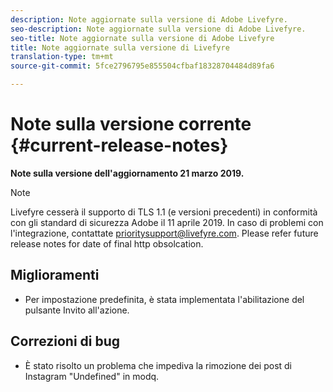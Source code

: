 ```yaml
---
description: Note aggiornate sulla versione di Adobe Livefyre.
seo-description: Note aggiornate sulla versione di Adobe Livefyre.
seo-title: Note aggiornate sulla versione di Adobe Livefyre
title: Note aggiornate sulla versione di Livefyre
translation-type: tm+mt
source-git-commit: 5fce2796795e855504cfbaf18328704484d89fa6

---
```



# Note sulla versione corrente {#current-release-notes}

**Note sulla versione dell'aggiornamento 21 marzo 2019.**

>[!NOTE]
>
>Livefyre cesserà il supporto di TLS 1.1 (e versioni precedenti) in conformità con gli standard di sicurezza Adobe il 11 aprile 2019. In caso di problemi con l'integrazione, contattate prioritysupport@livefyre.com. Please refer future release notes for date of final http obsolcation.

## Miglioramenti

* Per impostazione predefinita, è stata implementata l'abilitazione del pulsante Invito all'azione.


## Correzioni di bug

* È stato risolto un problema che impediva la rimozione dei post di Instagram "Undefined" in modq.
